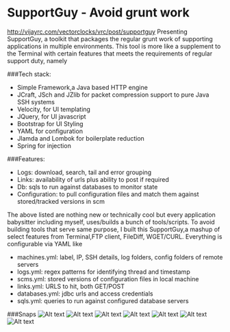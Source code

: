 SupportGuy - Avoid grunt work
=======
http://vijayrc.com/vectorclocks/vrc/post/supportguy
Presenting SupportGuy, a toolkit that packages the regular grunt work of supporting applications in multiple environments.
This tool is more like a supplement to the Terminal with certain features that meets the requirements of regular support duty, namely

###Tech stack:
* Simple Framework,a Java based HTTP engine
* JCraft, JSch and JZlib for packet compression support to pure Java SSH systems
* Velocity, for UI templating
* JQuery, for UI javascript
* Bootstrap for UI Styling
* YAML for configuration
* Jlamda and Lombok for boilerplate reduction
* Spring for injection

###Features:
* Logs: download, search, tail and error grouping
* Links: availability of urls plus ability to post if required
* Db: sqls to run against databases to monitor state
* Configuration: to pull configuration files and match them against stored/tracked versions in scm

The above listed are nothing new or technically cool but every application babysitter including myself, uses/builds a bunch of tools/scripts.
To avoid building tools that serve same purpose, I built this SupportGuy,a mashup of select features from Terminal,FTP client, FileDiff, WGET/CURL.
Everything is configurable via YAML like

* machines.yml: label, IP, SSH details, log folders, config folders of remote servers
* logs.yml: regex patterns for identifying thread and timestamp
* scms.yml: stored versions of configuration files in local machine
* links.yml: URLS to hit, both GET/POST
* databases.yml: jdbc urls and access credentials
* sqls.yml: queries to run against configured database servers

###Snaps
![Alt text](http://www.vijayrc.com/posts/supportguy/log-search-0.jpg)
![Alt text](http://www.vijayrc.com/posts/supportguy/log-search-1.jpg)
![Alt text](http://www.vijayrc.com/posts/supportguy/log-error.jpg)
![Alt text](http://www.vijayrc.com/posts/supportguy/log-tail.jpg)
![Alt text](http://www.vijayrc.com/posts/supportguy/config.jpg)
![Alt text](http://www.vijayrc.com/posts/supportguy/link.jpg)
![Alt text](http://www.vijayrc.com/posts/supportguy/db.jpg)







